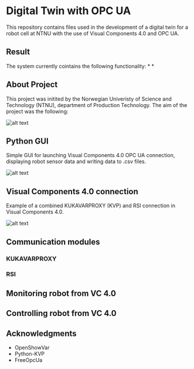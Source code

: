 # Digital Twin with OPC UA
This repository contains files used in the development of a digital twin for a robot cell at NTNU with the use of Visual Components 4.0 and OPC UA.

## Result
The system currently cointains the following functionality:
* 
* 

## About Project
This project was initited by the Norwegian Univeristy of Science and Technology (NTNU), department of Production Technology. The aim of the project was the following:


![alt text](https://github.com/akselov/digital-twin-opcua/blob/master/pictures/Physical_%26_digital_model.png)

## Python GUI
Simple GUI for launching Visual Components 4.0 OPC UA connection, displaying robot sensor data and writing data to .csv files.

![alt text](https://github.com/akselov/digital-twin-opcua/blob/master/pictures/gui_full.png)

## Visual Components 4.0 connection
Example of a combined KUKAVARPROXY (KVP) and RSI connection in Visual Components 4.0.

![alt text](https://github.com/akselov/digital-twin-opcua/blob/master/pictures/Connected_Variables_VC4.0.png)

## Communication modules

### KUKAVARPROXY

### RSI

## Monitoring robot from VC 4.0


## Controlling robot from VC 4.0


## Acknowledgments
- OpenShowVar
- Python-KVP
- FreeOpcUa
